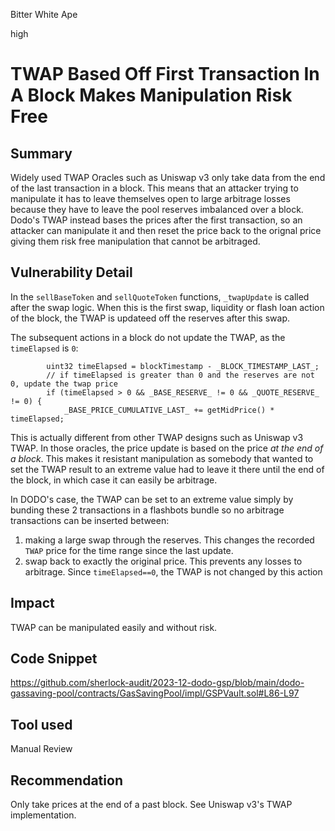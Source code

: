 Bitter White Ape

high

# TWAP Based Off First Transaction In A Block Makes Manipulation Risk Free

## Summary

Widely used TWAP Oracles such as Uniswap v3 only take data from the end of the last transaction in a block. This means that an attacker trying to manipulate it has to leave themselves open to large arbitrage losses because they have to leave the pool reserves imbalanced over a block. Dodo's TWAP instead bases the prices after the first transaction, so an attacker can manipulate it and then reset the price back to the orignal price giving them risk free manipulation that cannot be arbitraged.

## Vulnerability Detail

In the `sellBaseToken` and `sellQuoteToken` functions, `_twapUpdate` is called after the swap logic. When this is the first swap, liquidity or flash loan action of the block, the TWAP is updateed off the reserves after this swap.

The subsequent actions in a block do not update the TWAP, as the `timeElapsed` is `0`:

```solidity
        uint32 timeElapsed = blockTimestamp - _BLOCK_TIMESTAMP_LAST_;
        // if timeElapsed is greater than 0 and the reserves are not 0, update the twap price
        if (timeElapsed > 0 && _BASE_RESERVE_ != 0 && _QUOTE_RESERVE_ != 0) {
            _BASE_PRICE_CUMULATIVE_LAST_ += getMidPrice() * timeElapsed;
```

This is actually different from other TWAP designs such as Uniswap v3 TWAP. In those oracles, the price update is based on the price _at the end of a block_. This makes it resistant manipulation as somebody that wanted to set the TWAP result to an extreme value had to leave it there until the end of the block, in which case it can easily be arbitrage.

In DODO's case, the TWAP can be set to an extreme value simply by bunding these 2 transactions in a flashbots bundle so no arbitrage transactions can be inserted between:

1. making a large swap through the reserves. This changes the recorded `TWAP` price for the time range since the last update.
2. swap back to exactly the original price. This prevents any losses to arbitrage. Since `timeElapsed==0`, the TWAP is not changed by this action 

## Impact

TWAP can be manipulated easily and without risk.

## Code Snippet

https://github.com/sherlock-audit/2023-12-dodo-gsp/blob/main/dodo-gassaving-pool/contracts/GasSavingPool/impl/GSPVault.sol#L86-L97

## Tool used

Manual Review

## Recommendation

Only take prices at the end of a past block. See Uniswap v3's TWAP implementation.
